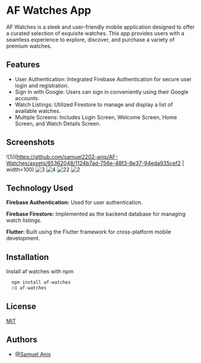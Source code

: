 
# AF Watches App

AF Watches is a sleek and user-friendly mobile application designed to offer a curated selection of exquisite watches. This app provides users with a seamless experience to explore, discover, and purchase a variety of premium watches.


## Features

- User Authentication: Integrated Firebase Authentication for secure user login and registration.
- Sign In with Google: Users can sign in conveniently using their Google accounts.
- Watch Listings: Utilized Firestore to manage and display a list of available watches.
- Multiple Screens: Includes Login Screen, Welcome Screen, Home Screen, and Watch Details Screen.


## Screenshots

![5](https://github.com/samuel2202-anis/AF-Watches/assets/65362048/1124b7ad-756e-48f3-8e37-94eda935cef2 | width=100)
![3](https://github.com/samuel2202-anis/AF-Watches/assets/65362048/a0330769-74e5-4489-b22b-879ccddaf322)
![4](https://github.com/samuel2202-anis/AF-Watches/assets/65362048/331c57d8-93cd-4dc1-971c-9677986e4d6e)
![22](https://github.com/samuel2202-anis/AF-Watches/assets/65362048/25f1035d-8654-4fed-b266-f1280e44f1cb)
![2](https://github.com/samuel2202-anis/AF-Watches/assets/65362048/8c8c10f3-839e-40bd-a8f1-81e2160706fd)


## Technology Used

**Firebase Authentication:** Used for user authentication.

**Firebase Firestore:** Implemented as the backend database for managing watch listings.

**Flutter:**  Built using the Flutter framework for cross-platform mobile development.
## Installation

Install af watches with npm

```bash
  npm install af-watches
  cd af-watches
```
    
## License

[MIT](https://choosealicense.com/licenses/mit/)


## Authors

- [@Samuel Anis](https://github.com/samuel2202-anis)

